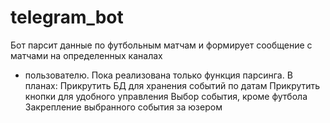 # telegram_bot
Бот парсит данные по футбольным матчам и формирует
сообщение с матчами на определенных каналах
- пользователю. 
Пока реализована только функция парсинга.
  В планах:
  Прикрутить БД для хранения событий по датам
  Прикрутить кнопки для удобного управления
  Выбор события, кроме футбола
  Закрепление выбранного события за юзером
